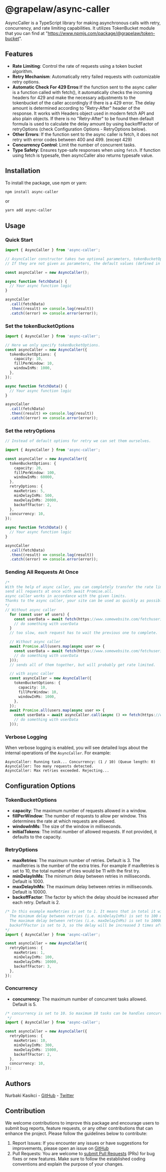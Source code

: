 # @grapelaw/async-caller

AsyncCaller is a TypeScript library for making asynchronous calls with retry, concurrency, and rate limiting capabilities.
It utilizes TokenBucket module that you can find at "https://www.npmjs.com/package/@grapelaw/token-bucket".

## Features

- **Rate Limiting**: Control the rate of requests using a token bucket algorithm.
- **Retry Mechanism**: Automatically retry failed requests with customizable retry options.
- **Automatic Check For 429 Erros**:If the function sent to the async caller is a function called with fetch(), it automatically checks the incoming headers for 429 and make the necessary adjustments to the tokenbucket of the caller accordingly if there is a 429 error.
  The delay amount is determined according to "Retry-After" header of the response. It works with Headers object used in modern fetch API and also plain objects. If there is no "Retry-After" to be found then default formula is used to calculate the delay amount by using backoffFactor of retryOptions (check Configuration Options - RetryOptions below).
- **Other Errors**: If the function sent to the async caller is fetch, it does not retry with error codes between 400 and 499. (except 429)
- **Concurrency Control**: Limit the number of concurrent tasks.
- **Type Safety**: Ensures type-safe responses when using `fetch`. If function using fetch is typesafe, then asyncCaller also returns typesafe value.

## Installation

To install the package, use npm or yarn:

```sh
npm install async-caller
```

or

```sh
yarn add async-caller
```

## Usage

### Quick Start

```typescript
import { AsyncCaller } from 'async-caller';

// AsyncCaller constructor takes two optional parameters, tokenBucketOptions and retryOptions
// If they are not given as parameters, the default values (defined in the module) will be used.

const asyncCaller = new AsyncCaller();

async function fetchData() {
  // Your async function logic
}

asyncCaller
  .call(fetchData)
  .then((result) => console.log(result))
  .catch((error) => console.error(error));
```

### Set the tokenBucketOptions

```typescript
import { AsyncCaller } from 'async-caller';

// Here we only specify tokenBucketOptions.
const asyncCaller = new AsyncCaller({
  tokenBucketOptions: {
    capacity: 10,
    fillPerWindow: 10,
    windowInMs: 1000,
  },
});

async function fetchData() {
  // Your async function logic
}

asyncCaller
  .call(fetchData)
  .then((result) => console.log(result))
  .catch((error) => console.error(error));
```

### Set the retryOptions

```typescript
// Instead of default options for retry we can set them ourselves.

import { AsyncCaller } from 'async-caller';

const asyncCaller = new AsyncCaller({
  tokenBucketOptions: {
    capacity: 20,
    fillPerWindow: 100,
    windowInMs: 60000,
  },
  retryOptions: {
    maxRetries: 5,
    minDelayInMs: 500,
    maxDelayInMs: 20000,
    backoffFactor: 2,
  },
  concurrency: 10,
});

async function fetchData() {
  // Your async function logic
}

asyncCaller
  .call(fetchData)
  .then((result) => console.log(result))
  .catch((error) => console.error(error));
```

### Sending All Requests At Once

```typescript
/*
With the help of async caller, you can completely transfer the rate limiting issue to the async caller function and
send all requests at once with await Promise.all.
async caller works in accordance with the given limits.
Thanks to the async caller, your site can be used as quickly as possible within the specified rate limits.
*/
// Without async caller
  for (const user of users) {
    const userData = await fetch(https://www.somewebsite.com/fetchuserinfo/${user.id});
    // do something with userData
  }
  // too slow, each request has to wait the previous one to complete.

  // Without async caller
  await Promise.all(users.map(async user => {
    const userData = await fetch(https://www.somewebsite.com/fetchuserinfo/${user.id});
    // do something with userData
  }));
  // sends all of them together, but will probably get rate limited.

  // with async caller
  const asyncCaller = new AsyncCaller({
    tokenBucketOptions: {
      capacity: 10,
      fillPerWindow: 10,
      windowInMs: 1000,
    },
  });
  await Promise.all(users.map(async user => {
    const userData = await asyncCaller.call(async () => fetch(https://www.somewebsite.com/fetchuserinfo/${user.id}));
    // do something with userData
  }));

```

### Verbose Logging

When verbose logging is enabled, you will see detailed logs about the internal operations of the `AsyncCaller`. For example:

```plaintext
AsyncCaller: Running task... Concurrency: (1 / 10) (Queue length: 0)
AsyncCaller: Too many requests detected.
AsyncCaller: Max retries exceeded. Rejecting...
```

## Configuration Options

### TokenBucketOptions

- **capacity**: The maximum number of requests allowed in a window.
- **fillPerWindow**: The number of requests to allow per window. This determines the rate at which requests are allowed.
- **windowInMs**: The size of the window in milliseconds.
- **initialTokens**: The initial number of allowed requests. If not provided, it defaults to the capacity.

### RetryOptions

- **maxRetries**: The maximum number of retries. Default is 3. The maxRetries is the number of the extra tries.
  For example if maxRetries is set to 10, the total number of tries would be 11 with the first try.
- **minDelayInMs**: The minimum delay between retries in milliseconds. Default is 1000.
- **maxDelayInMs**: The maximum delay between retries in milliseconds. Default is 10000.
- **backoffFactor**: The factor by which the delay should be increased after each retry. Default is 2.

```typescript
/* In this example maxRetries is set to 1. It means that in total it will be tried two times (i.e. once for first try, once for retry.
  The minimum delay between retries (i.e. minDelayInMs) is set to 100 milliseconds.
  The maximum delay between retries (i.e. maxDelayInMs) is set to 10000 milliseconds.
  backoffFactor is set to 3, so the delay will be increased 3 times after each retry.
*/
import { AsyncCaller } from 'async-caller';

const asyncCaller = new AsyncCaller({
  retryOptions: {
    maxRetries: 1,
    minDelayInMs: 100,
    maxDelayInMs: 10000,
    backoffFactor: 3,
  },
});
```

### Concurrency

- **concurrency**: The maximum number of concurrent tasks allowed. Default is 5.

```typescript
/* concurrency is set to 10. So maximum 10 tasks can be handles concurrently.
 */
import { AsyncCaller } from 'async-caller';

const asyncCaller = new AsyncCaller({
  retryOptions: {
    maxRetries: 10,
    minDelayInMs: 300,
    maxDelayInMs: 15000,
    backoffFactor: 2,
  },
  concurrency: 10,
});
```
## Authors
Nurbaki Kasikci - [GitHub](https://github.com/mnkasikci)  - [Twitter](https://twitter.com/mnkasikci)

## Contribution
We welcome contributions to improve this package and encourage users to submit bug reports, feature requests, or any other contributions that can enhance the project. Please follow the guidelines below to contribute:
1. Report Issues: If you encounter any issues or have suggestions for improvements, please open an issue on [GitHub](https://github.com/grape-law-firm/token-bucket/issues) 
2. Pull Requests: You are welcome to [submit Pull Requests](https://github.com/grape-law-firm/token-bucket/pulls) (PRs) for bug fixes or new features. Make sure to follow the established coding conventions and explain the purpose of your changes. 
